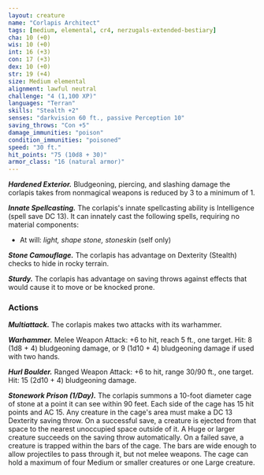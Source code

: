 ```yaml
---
layout: creature
name: "Corlapis Architect"
tags: [medium, elemental, cr4, nerzugals-extended-bestiary]
cha: 10 (+0)
wis: 10 (+0)
int: 16 (+3)
con: 17 (+3)
dex: 10 (+0)
str: 19 (+4)
size: Medium elemental
alignment: lawful neutral
challenge: "4 (1,100 XP)"
languages: "Terran"
skills: "Stealth +2"
senses: "darkvision 60 ft., passive Perception 10"
saving_throws: "Con +5"
damage_immunities: "poison"
condition_immunities: "poisoned"
speed: "30 ft."
hit_points: "75 (10d8 + 30)"
armor_class: "16 (natural armor)"
---
```


***Hardened Exterior.*** Bludgeoning, piercing, and
slashing damage the corlapis takes from nonmagical
weapons is reduced by 3 to a minimum of 1.

***Innate Spellcasting.*** The corlapis's innate spellcasting
ability is Intelligence (spell save DC 13). It can
innately cast the following spells, requiring no
material components:

* At will: <i>light, shape stone, stoneskin </i>(self only)

***Stone Camouflage.*** The corlapis has advantage on
Dexterity (Stealth) checks to hide in rocky terrain.

***Sturdy.*** The corlapis has advantage on saving throws
against effects that would cause it to move or be
knocked prone.

### Actions

***Multiattack.*** The corlapis makes two attacks with its
warhammer.

***Warhammer.*** Melee Weapon Attack: +6 to hit, reach
5 ft., one target. Hit: 8 (1d8 + 4) bludgeoning
damage, or 9 (1d10 + 4) bludgeoning damage if
used with two hands.

***Hurl Boulder.*** Ranged Weapon Attack: +6 to hit,
range 30/90 ft., one target. Hit: 15 (2d10 + 4)
bludgeoning damage.

***Stonework Prison (1/Day).*** The corlapis summons a
10-foot diameter cage of stone at a point it can see
within 90 feet. Each side of the cage has 15 hit
points and AC 15. Any creature in the cage's area
must make a DC 13 Dexterity saving throw. On a
successful save, a creature is ejected from that
space to the nearest unoccupied space outside of
it. A Huge or larger creature succeeds on the saving
throw automatically. On a failed save, a creature is
trapped within the bars of the cage. The bars are
wide enough to allow projectiles to pass through it,
but not melee weapons. The cage can hold a
maximum of four Medium or smaller creatures or
one Large creature.
